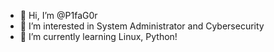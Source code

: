 - 👋 Hi, I’m @P1faG0r
- 👀 I’m interested in System Administrator and Cybersecurity
- 🌱 I’m currently learning Linux, Python!

<!---
P1faG0r/P1faG0r is a ✨ special ✨ repository because its `README.md` (this file) appears on your GitHub profile.
You can click the Preview link to take a look at your changes.
--->
